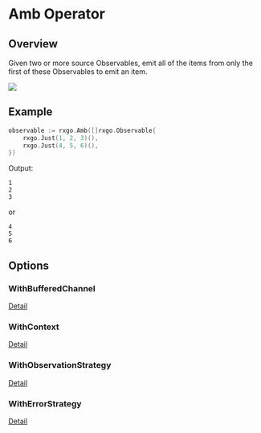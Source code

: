 # Amb Operator

## Overview

Given two or more source Observables, emit all of the items from only the first of these Observables to emit an item.

![](http://reactivex.io/documentation/operators/images/amb.png)

## Example

```go
observable := rxgo.Amb([]rxgo.Observable{
	rxgo.Just(1, 2, 3)(),
	rxgo.Just(4, 5, 6)(),
})
```

Output:

```
1
2
3
```
or
```
4
5
6
```

## Options

### WithBufferedChannel

[Detail](options.md#withbufferedchannel)

### WithContext

[Detail](options.md#withcontext)

### WithObservationStrategy

[Detail](options.md#withobservationstrategy)

### WithErrorStrategy

[Detail](options.md#witherrorstrategy)
